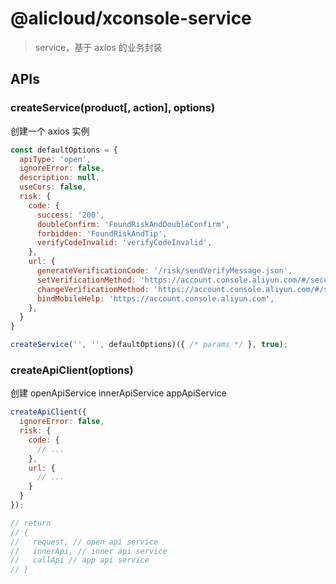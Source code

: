 # @alicloud/xconsole-service

> service，基于 axios 的业务封装

## APIs

### createService(product[, action], options)

创建一个 axios 实例

```js
const defaultOptions = {
  apiType: 'open',
  ignoreError: false,
  description: null,
  useCors: false,
  risk: {
    code: {
      success: '200',
      doubleConfirm: 'FoundRiskAndDoubleConfirm',
      forbidden: 'FoundRiskAndTip',
      verifyCodeInvalid: 'verifyCodeInvalid',
    },
    url: {
      generateVerificationCode: '/risk/sendVerifyMessage.json',
      setVerificationMethod: 'https://account.console.aliyun.com/#/secure',
      changeVerificationMethod: 'https://account.console.aliyun.com/#/secure',
      bindMobileHelp: 'https://account.console.aliyun.com',
    },
  }
}
```

```js
createService('', '', defaultOptions)({ /* params */ }, true);
```
### createApiClient(options)

创建 openApiService innerApiService appApiService

```js
createApiClient({
  ignoreError: false,
  risk: {
    code: {
      // ...
    },
    url: {
      // ...
    }
  }
});

// return
// {
//   request, // open api service
//   innerApi, // inner api service
//   callApi // app api service
// }
```
